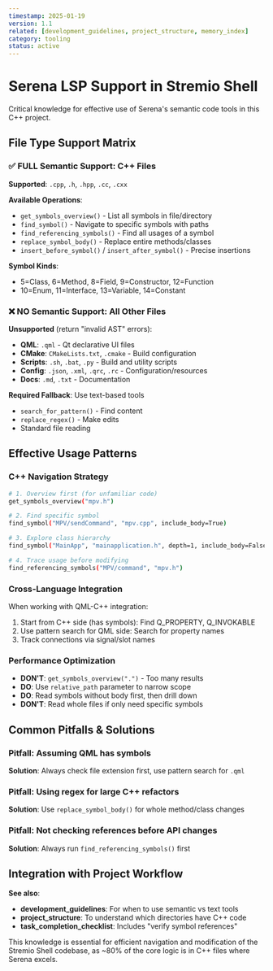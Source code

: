 ```yaml
---
timestamp: 2025-01-19
version: 1.1
related: [development_guidelines, project_structure, memory_index]
category: tooling
status: active
---
```


# Serena LSP Support in Stremio Shell

Critical knowledge for effective use of Serena's semantic code tools in this C++ project.

## File Type Support Matrix

### ✅ FULL Semantic Support: C++ Files

**Supported**: `.cpp`, `.h`, `.hpp`, `.cc`, `.cxx`

**Available Operations**:
- `get_symbols_overview()` - List all symbols in file/directory
- `find_symbol()` - Navigate to specific symbols with paths
- `find_referencing_symbols()` - Find all usages of a symbol
- `replace_symbol_body()` - Replace entire methods/classes
- `insert_before_symbol()` / `insert_after_symbol()` - Precise insertions

**Symbol Kinds**: 
- 5=Class, 6=Method, 8=Field, 9=Constructor, 12=Function
- 10=Enum, 11=Interface, 13=Variable, 14=Constant

### ❌ NO Semantic Support: All Other Files

**Unsupported** (return "invalid AST" errors):
- **QML**: `.qml` - Qt declarative UI files
- **CMake**: `CMakeLists.txt`, `.cmake` - Build configuration
- **Scripts**: `.sh`, `.bat`, `.py` - Build and utility scripts
- **Config**: `.json`, `.xml`, `.qrc`, `.rc` - Configuration/resources
- **Docs**: `.md`, `.txt` - Documentation

**Required Fallback**: Use text-based tools
- `search_for_pattern()` - Find content
- `replace_regex()` - Make edits
- Standard file reading

## Effective Usage Patterns

### C++ Navigation Strategy

```bash
# 1. Overview first (for unfamiliar code)
get_symbols_overview("mpv.h")

# 2. Find specific symbol
find_symbol("MPV/sendCommand", "mpv.cpp", include_body=True)

# 3. Explore class hierarchy
find_symbol("MainApp", "mainapplication.h", depth=1, include_body=False)

# 4. Trace usage before modifying
find_referencing_symbols("MPV/command", "mpv.h")
```

### Cross-Language Integration

When working with QML-C++ integration:
1. Start from C++ side (has symbols): Find Q_PROPERTY, Q_INVOKABLE
2. Use pattern search for QML side: Search for property names
3. Track connections via signal/slot names

### Performance Optimization

- **DON'T**: `get_symbols_overview(".")` - Too many results
- **DO**: Use `relative_path` parameter to narrow scope
- **DO**: Read symbols without body first, then drill down
- **DON'T**: Read whole files if only need specific symbols

## Common Pitfalls & Solutions

### Pitfall: Assuming QML has symbols
**Solution**: Always check file extension first, use pattern search for `.qml`

### Pitfall: Using regex for large C++ refactors
**Solution**: Use `replace_symbol_body()` for whole method/class changes

### Pitfall: Not checking references before API changes
**Solution**: Always run `find_referencing_symbols()` first

## Integration with Project Workflow

**See also**:
- **development_guidelines**: For when to use semantic vs text tools
- **project_structure**: To understand which directories have C++ code
- **task_completion_checklist**: Includes "verify symbol references"

This knowledge is essential for efficient navigation and modification of the Stremio Shell codebase, as ~80% of the core logic is in C++ files where Serena excels.